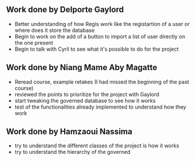 ## Work done by Delporte Gaylord

  - Better understanding of how Regis work like the registartion of a user or where does it store the database
  - Begin to work on the add of a button to import a list of user directly on the one present
  - Begin to talk with Cyril to see what it's possible to do for the project
	
## Work done by Niang Mame Aby Magatte

- Reread course, example retakes (I had missed the beginning of the past course)
- reviewed the points to prioritize for the project with Gaylord
- start tweaking the governed database to see how it works
- test of the functionalities already implemented to understand how they work
	
## Work done by Hamzaoui Nassima

- try to understand the different classes of the project is how it works
- try to understand the hierarchy of the governed
